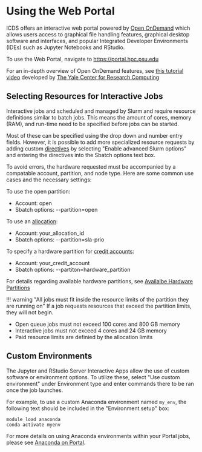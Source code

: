 # Using the Web Portal

ICDS offers an interactive web portal powered by [Open OnDemand](https://openondemand.org/)
which allows users access to graphical file handling features, graphical desktop software and
interfaces, and popular Integrated Developer Environments (IDEs) such as Jupyter Notebooks and RStudio.

To use the Web Portal, navigate to <https://portal.hpc.psu.edu>

For an in-depth overview of Open OnDemand features, see [this tutorial video](https://youtu.be/w1hbOppyUUc?si=Ubv0ymfeZmnD7Kzr)
developed by [The Yale Center for Research Computing](https://research.computing.yale.edu/)

## Selecting Resources for Interactive Jobs

Interactive jobs and scheduled and managed by Slurm and require resource definitions similar to
batch jobs. This means the amount of cores, memory (RAM), and run-time need to be specified before
jobs can be started.

Most of these can be specified using the drop down and number entry fields. However, it is possible to add 
more specialized resource requests by adding custom [directives](cli/slurm.md#slurm-resource-directives) by 
selecting "Enable advanced Slurm options" and entering the directives into the Sbatch options text box.

To avoid errors, the hardware requested must be accompanied by a compatable account, partition, and node type.
Here are some common use cases and the necessary settings:

To use the open partition:

 - Account: open
 - Sbatch options: --partition=open

To use an [allocation](paid-resources/allocations.md):

 - Account: your_allocation_id
 - Sbatch options: --partition=sla-prio

To specify a hardware partition for [credit accounts](paid-resources/credit-accounts.md):

 - Account: your_credit_account
 - Sbatch options: --partiton=hardware_partition

For details regarding available hardware partitions, see [Availalbe Hardware Partitions](paid-resources/credit-accounts.md/#available-hardware-partitions)

!!! warning "All jobs must fit inside the resource limits of the partition they are running on"
     If a job requests resources that exceed the partition limits, they will not begin.

- Open queue jobs must not exceed 100 cores and 800 GB memory
- Interactive jobs must not exceed 4 cores and 24 GB memory
- Paid resource limits are definied by the allocation limits

## Custom Environments

The Jupyter and RStudio Server Interactive Apps allow the use of custom software or environment options. 
To utilize these, select "Use custom environment" under Environment type and enter commands there to be ran 
once the job launches.

For example, to use a custom Anaconda environment named `my_env`, the following text should be included in 
the "Environment setup" box:

```
module load anaconda
conda activate myenv
```

For more details on using Anaconda environments within your Portal jobs, please see [Anaconda on 
Portal](../software/loading-packages/anaconda.md/#anaconda-on-portal).
